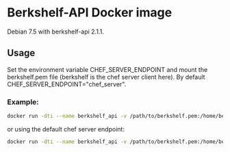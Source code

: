 # Berkshelf-API Docker image

Debian 7.5 with berkshelf-api 2.1.1. 

## Usage

Set the environment variable CHEF_SERVER_ENDPOINT and mount the berkshelf.pem file (berkshelf is the chef server client here). By default CHEF_SERVER_ENDPOINT="chef_server".

### Example:
```bash
docker run -dti --name berkshelf_api -v /path/to/berkshelf.pem:/home/berkshelf/.chef/berkshelf.pem -e CHEF_SERVER_ENDPOINT=chef_server -p 26200:26200 berkshelf_api
```

or using the default chef server endpoint:
```bash
docker run -dti --name berkshelf_api -v /path/to/berkshelf.pem:/home/berkshelf/.chef/berkshelf.pem -p 26200:26200 berkshelf_api
```